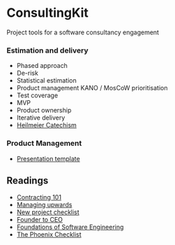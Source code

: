# ConsultingKit
Project tools for a software consultancy engagement

### Estimation and delivery

- Phased approach
- De-risk
- Statistical estimation
- Product management KANO / MosCoW prioritisation
- Test coverage
- MVP
- Product ownership
- Iterative delivery
- [Heilmeier Catechism](https://github.com/teyc/ConsultingKit/blob/master/ProjectManagement.md#heilmeier-catechism)

### Product Management

- [Presentation template](https://github.com/teyc/ConsultingKit/blob/master/ProjectManagement.md#battle-tested-format-for-presentation)

## Readings
- [Contracting 101](http://theengineeringmanager.com/management-101/contracting/)
- [Managing upwards](http://theengineeringmanager.com/management-101/managing-upwards/)
- [New project checklist](https://insimpleterms.blog/2017/08/07/the-tech-leads-new-project-checklist/)
- [Founder to CEO](https://docs.google.com/document/d/1ZJZbv4J6FZ8Dnb0JuMhJxTnwl-dwqx5xl0s65DE3wO8/preview#heading=h.pdmqf3646hgt)
- [Foundations of Software Engineering](https://cmu-313.github.io/)
- [The Phoenix Checklist](https://www.amazon.com.au/Phoenix-Checklist-Turning-Problems-Solutions-ebook/dp/B00J6GSLT6)

